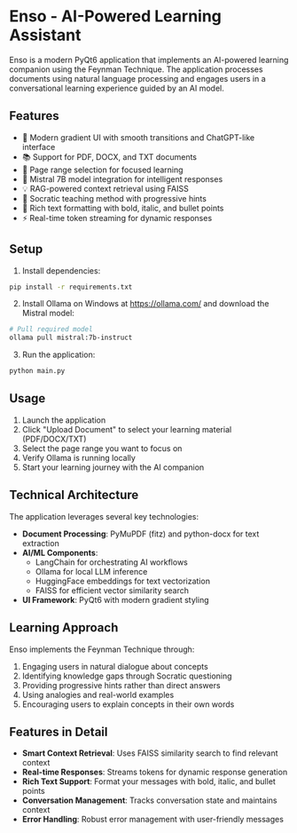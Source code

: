 # Enso - AI-Powered Learning Assistant

Enso is a modern PyQt6 application that implements an AI-powered learning companion using the Feynman Technique. The application processes documents using natural language processing and engages users in a conversational learning experience guided by an AI model.

## Features

- 🎨 Modern gradient UI with smooth transitions and ChatGPT-like interface
- 📚 Support for PDF, DOCX, and TXT documents
- 📑 Page range selection for focused learning
- 🤖 Mistral 7B model integration for intelligent responses
- 💡 RAG-powered context retrieval using FAISS
- 🎯 Socratic teaching method with progressive hints
- 💬 Rich text formatting with bold, italic, and bullet points
- ⚡ Real-time token streaming for dynamic responses

## Setup

1. Install dependencies:
```bash
pip install -r requirements.txt
```

2. Install Ollama on Windows at https://ollama.com/ and download the Mistral model:
```bash
# Pull required model
ollama pull mistral:7b-instruct
```

3. Run the application:
```bash
python main.py
```

## Usage

1. Launch the application
2. Click "Upload Document" to select your learning material (PDF/DOCX/TXT)
3. Select the page range you want to focus on
4. Verify Ollama is running locally
5. Start your learning journey with the AI companion

## Technical Architecture

The application leverages several key technologies:

- **Document Processing**: PyMuPDF (fitz) and python-docx for text extraction
- **AI/ML Components**: 
  - LangChain for orchestrating AI workflows
  - Ollama for local LLM inference
  - HuggingFace embeddings for text vectorization
  - FAISS for efficient vector similarity search
- **UI Framework**: PyQt6 with modern gradient styling

## Learning Approach

Enso implements the Feynman Technique through:
1. Engaging users in natural dialogue about concepts
2. Identifying knowledge gaps through Socratic questioning
3. Providing progressive hints rather than direct answers
4. Using analogies and real-world examples
5. Encouraging users to explain concepts in their own words

## Features in Detail

- **Smart Context Retrieval**: Uses FAISS similarity search to find relevant context
- **Real-time Responses**: Streams tokens for dynamic response generation
- **Rich Text Support**: Format your messages with bold, italic, and bullet points
- **Conversation Management**: Tracks conversation state and maintains context
- **Error Handling**: Robust error management with user-friendly messages
